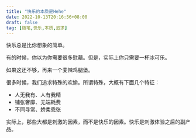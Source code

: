 ```yaml
---
title: "快乐的本质是Hehe"
date: 2022-10-13T20:16:56+08:00
draft: false
tag: [随笔,快乐,本质,追求]
---
```


快乐总是比你想象的简单。

有的时候，你以为你需要很多慰藉。但是，实际上你只需要一杯冰可乐。

如果这还不够，再来一个麦辣鸡腿堡。

很多时候，我们追求特殊的欢愉。所谓特殊，大概有下面几个特征：

* 人无我有、人有我精
* 铺张奢靡、无端耗费
* 不同寻常、娇柔乖张

实际上，那些大都是刺激的因素，而不是快乐的因素。快乐是刺激体验之后的副产品。
